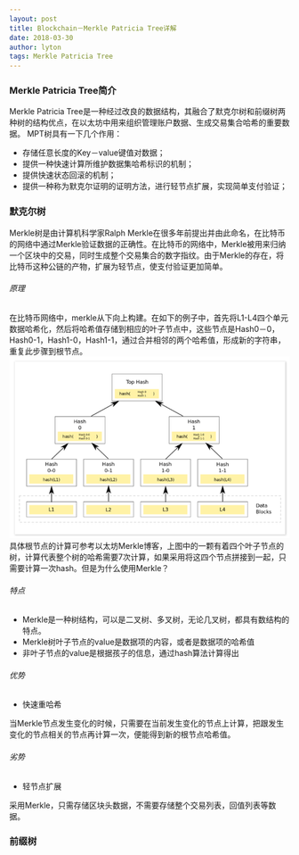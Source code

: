 ```yaml
---
layout: post
title: Blockchain－Merkle Patricia Tree详解
date: 2018-03-30
author: lyton
tags: Merkle Patricia Tree
---
```

### Merkle Patricia Tree简介
Merkle Patricia Tree是一种经过改良的数据结构，其融合了默克尔树和前缀树两种树的结构优点，在以太坊中用来组织管理账户数据、生成交易集合哈希的重要数据。
MPT树具有一下几个作用：
* 存储任意长度的Key－value键值对数据；
* 提供一种快速计算所维护数据集哈希标识的机制；
* 提供快速状态回滚的机制；
* 提供一种称为默克尔证明的证明方法，进行轻节点扩展，实现简单支付验证；

### 默克尔树
Merkle树是由计算机科学家Ralph Merkle在很多年前提出并由此命名，在比特币的网络中通过Merkle验证数据的正确性。在比特币的网络中，Merkle被用来归纳一个区块中的交易，同时生成整个交易集合的数字指纹。由于Merkle的存在，将比特币这种公链的产物，扩展为轻节点，使支付验证更加简单。
###### 原理
在比特币网络中，merkle从下向上构建。在如下的例子中，首先将L1-L4四个单元数据哈希化，然后将哈希值存储到相应的叶子节点中，这些节点是Hash0－0，Hash0-1，Hash1-0，Hash1-1，通过合并相邻的两个哈希值，形成新的字符串，重复此步骤到根节点。
![avatar](/assets/img/merklepatriciatree/merkletheory.png)
具体根节点的计算可参考以太坊Merkle博客，上图中的一颗有着四个叶子节点的树，计算代表整个树的哈希需要7次计算，如果采用将这四个节点拼接到一起，只需要计算一次hash。但是为什么使用Merkle？

###### 特点
* Merkle是一种树结构，可以是二叉树、多叉树，无论几叉树，都具有数结构的特点。
* Merkle树叶子节点的value是数据项的内容，或者是数据项的哈希值
* 非叶子节点的value是根据孩子的信息，通过hash算法计算得出

###### 优势
* 快速重哈希 <br>

当Merkle节点发生变化的时候，只需要在当前发生变化的节点上计算，把跟发生变化的节点相关的节点再计算一次，便能得到新的根节点哈希值。

###### 劣势
* 轻节点扩展<br>

采用Merkle，只需存储区块头数据，不需要存储整个交易列表，回值列表等数据。

### 前缀树
